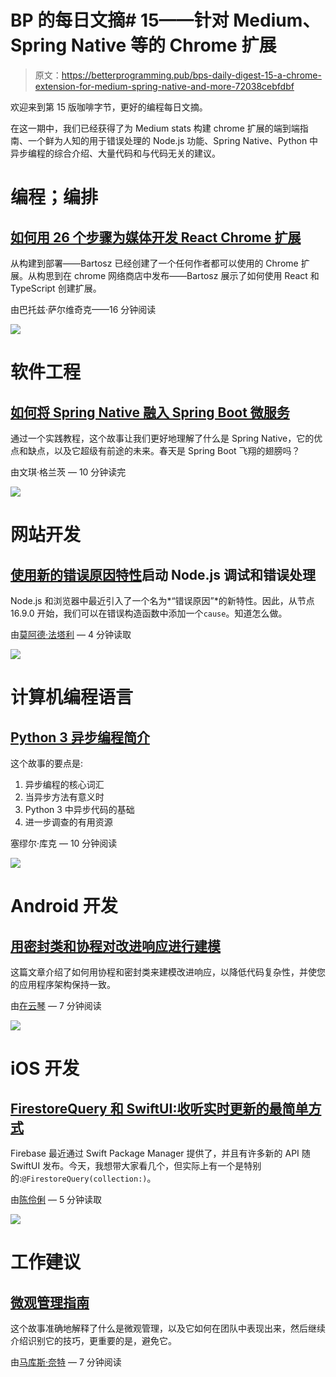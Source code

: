 # BP 的每日文摘# 15——针对 Medium、Spring Native 等的 Chrome 扩展

> 原文：<https://betterprogramming.pub/bps-daily-digest-15-a-chrome-extension-for-medium-spring-native-and-more-72038cebfdbf>

欢迎来到第 15 版咖啡字节，更好的编程每日文摘。

在这一期中，我们已经获得了为 Medium stats 构建 chrome 扩展的端到端指南、一个鲜为人知的用于错误处理的 Node.js 功能、Spring Native、Python 中异步编程的综合介绍、大量代码和与代码无关的建议。

# 编程；编排

## [如何用 26 个步骤为媒体开发 React Chrome 扩展](https://medium.com/@bsalwiczek/how-to-develop-react-chrome-extension-for-medium-in-26-steps-d0401149e3a2)

从构建到部署——Bartosz 已经创建了一个任何作者都可以使用的 Chrome 扩展。从构思到在 chrome 网络商店中发布——Bartosz 展示了如何使用 React 和 TypeScript 创建扩展。

由巴托兹·萨尔维奇克——16 分钟阅读

[![](img/a135e5fb34752bdb0b981fb0baa52c7a.png)](https://medium.com/@bsalwiczek/how-to-develop-react-chrome-extension-for-medium-in-26-steps-d0401149e3a2)

# 软件工程

## [如何将 Spring Native 融入 Spring Boot 微服务](/how-to-integrate-spring-native-into-spring-boot-microservices-add2ece541b8)

通过一个实践教程，这个故事让我们更好地理解了什么是 Spring Native，它的优点和缺点，以及它超级有前途的未来。春天是 Spring Boot 飞翔的翅膀吗？

由文琪·格兰茨 — 10 分钟读完

[![](img/94eacc2bac1fc641a7ba108142231433.png)](https://betterprogramming.pub/how-to-integrate-spring-native-into-spring-boot-microservices-add2ece541b8)

# 网站开发

## [使用新的错误原因特性](https://medium.com/ovrsea/power-up-your-node-js-debugging-and-error-handling-with-the-new-error-cause-feature-4136c563126a)启动 Node.js 调试和错误处理

Node.js 和浏览器中最近引入了一个名为*“错误原因”*的新特性。因此，从节点 16.9.0 开始，我们可以在错误构造函数中添加一个`cause`。知道怎么做。

由[莫阿德·法塔利](https://medium.com/u/b8ccc74940e4?source=post_page-----72038cebfdbf--------------------------------) — 4 分钟读取

![](img/421203ca850a8810f0dbffd5642416ea.png)

# 计算机编程语言

## [Python 3 异步编程简介](/an-intro-to-asynchronous-programming-in-python-3-7cfa9173234)

这个故事的要点是:

1.  异步编程的核心词汇
2.  当异步方法有意义时
3.  Python 3 中异步代码的基础
4.  进一步调查的有用资源

塞缪尔·库克 — 10 分钟阅读

[![](img/7699f101eb3e389bda644f7a5b7562de.png)](https://betterprogramming.pub/an-intro-to-asynchronous-programming-in-python-3-7cfa9173234)

# Android 开发

## [用密封类和协程对改进响应进行建模](https://proandroiddev.com/modeling-retrofit-responses-with-sealed-classes-and-coroutines-9d6302077dfe)

这篇文章介绍了如何用协程和密封类来建模改进响应，以降低代码复杂性，并使您的应用程序架构保持一致。

由[在云琴](https://medium.com/u/9bb203a4ab2e?source=post_page-----72038cebfdbf--------------------------------) — 7 分钟阅读

[![](img/517bb83f96c8e079604e5564713d985d.png)](https://proandroiddev.com/modeling-retrofit-responses-with-sealed-classes-and-coroutines-9d6302077dfe)

# iOS 开发

## [FirestoreQuery 和 SwiftUI:收听实时更新的最简单方式](https://briannadoubt.medium.com/firestorequery-swiftui-the-easiest-way-to-listen-for-real-time-updates-32f436cfa26b)

Firebase 最近通过 Swift Package Manager 提供了，并且有许多新的 API 随 SwiftUI 发布。今天，我想带大家看几个，但实际上有一个是特别的:`@FirestoreQuery(collection:)`。

由[陈伶俐](https://medium.com/u/a94689d34a3a?source=post_page-----72038cebfdbf--------------------------------) — 5 分钟读取

[![](img/66f3a4bca6921a646f07d7ea497c309c.png)](https://briannadoubt.medium.com/firestorequery-swiftui-the-easiest-way-to-listen-for-real-time-updates-32f436cfa26b)

# 工作建议

## [微观管理指南](https://mdknight.medium.com/guide-to-micromanagement-f5fc8770f076)

这个故事准确地解释了什么是微观管理，以及它如何在团队中表现出来，然后继续介绍识别它的技巧，更重要的是，避免它。

由[马库斯·奈特](https://medium.com/u/fc33a66c1125?source=post_page-----72038cebfdbf--------------------------------) — 7 分钟阅读